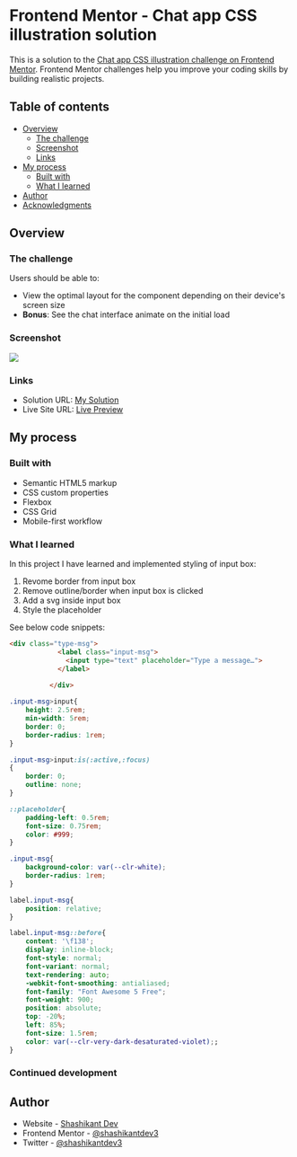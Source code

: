 # Frontend Mentor - Chat app CSS illustration solution

This is a solution to the [Chat app CSS illustration challenge on Frontend Mentor](https://www.frontendmentor.io/challenges/chat-app-css-illustration-O5auMkFqY). Frontend Mentor challenges help you improve your coding skills by building realistic projects. 

## Table of contents

- [Overview](#overview)
  - [The challenge](#the-challenge)
  - [Screenshot](#screenshot)
  - [Links](#links)
- [My process](#my-process)
  - [Built with](#built-with)
  - [What I learned](#what-i-learned)
- [Author](#author)
- [Acknowledgments](#acknowledgments)

## Overview

### The challenge

Users should be able to:

- View the optimal layout for the component depending on their device's screen size
- **Bonus**: See the chat interface animate on the initial load

### Screenshot

![](./screenshot.jpg)


### Links

- Solution URL: [My Solution](https://github.com/shashikantdev3/FrontendMentor-chat-app-css-illustration-master)
- Live Site URL: [Live Preview](https://shashikantdev3.github.io/FrontendMentor-chat-app-css-illustration-master/)

## My process

### Built with

- Semantic HTML5 markup
- CSS custom properties
- Flexbox
- CSS Grid
- Mobile-first workflow

### What I learned

In this project I have learned and implemented styling of input box:

1. Revome border from input box
2. Remove outline/border when input box is clicked
3. Add a svg inside input box
4. Style the placeholder

See below code snippets:

```html
<div class="type-msg">
            <label class="input-msg">
              <input type="text" placeholder="Type a message…">
            </label>
            
          </div>
```
```css
.input-msg>input{
    height: 2.5rem;
    min-width: 5rem;
    border: 0;
    border-radius: 1rem;
}

.input-msg>input:is(:active,:focus)
{
    border: 0;
    outline: none;
}

::placeholder{
    padding-left: 0.5rem;
    font-size: 0.75rem;
    color: #999;
}

.input-msg{
    background-color: var(--clr-white);
    border-radius: 1rem;
}

label.input-msg{
    position: relative;
}

label.input-msg::before{
    content: '\f138';
    display: inline-block;
    font-style: normal;
    font-variant: normal;
    text-rendering: auto;
    -webkit-font-smoothing: antialiased;
    font-family: "Font Awesome 5 Free"; 
    font-weight: 900; 
    position: absolute;
    top: -20%;
    left: 85%;
    font-size: 1.5rem;
    color: var(--clr-very-dark-desaturated-violet);;
}

```


### Continued development

## Author

- Website - [Shashikant Dev](https://www.your-site.com)
- Frontend Mentor - [@shashikantdev3](https://www.frontendmentor.io/profile/shashikantdev3)
- Twitter - [@shashikantdev3](https://www.twitter.com/shashikantdev3)


